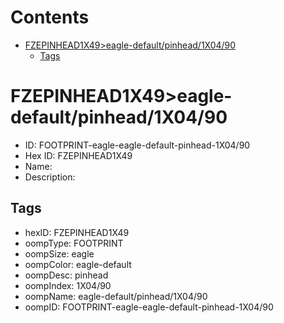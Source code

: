 



Contents
========

* [FZEPINHEAD1X49>eagle-default/pinhead/1X04/90](#fzepinhead1x49eagle-defaultpinhead1x0490)
	* [Tags](#tags)

# FZEPINHEAD1X49>eagle-default/pinhead/1X04/90

- ID: FOOTPRINT-eagle-eagle-default-pinhead-1X04/90
- Hex ID: FZEPINHEAD1X49
- Name: 
- Description: 

## Tags

- hexID: FZEPINHEAD1X49
- oompType: FOOTPRINT
- oompSize: eagle
- oompColor: eagle-default
- oompDesc: pinhead
- oompIndex: 1X04/90
- oompName: eagle-default/pinhead/1X04/90
- oompID: FOOTPRINT-eagle-eagle-default-pinhead-1X04/90
